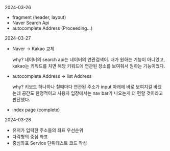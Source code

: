2024-03-26
- fragment (header, layout)
- Naver Search Api
- autocomplete Address (Proceeding...)

2024-03-27
- Naver -> Kakao 교체

  why? 네이버의 search api는 네이버의 연관검색어. 내가 원하는 기능이 아니었고, kakao는 키워드를 치면 해당 키워드에 연관된 장소를 보여줘서 원하는 기능이었다.
  
- autocomplete Address -> list Address

  why? 키보드 하나하나 칠때마다 연관된 주소가 input 아래에 바로 보여지길 바랬는데 공간도 한정적이고 사용자 입장에서는 nav bar가 나오는게 더 편할 것이라고 판단했다.
  
- index page (complete)

2024-03-28
- 유저가 입력한 주소들의 좌표 우선순위
- 다각형의 중심 좌표
- 중심좌표 Service 단위테스트 코드 작성
